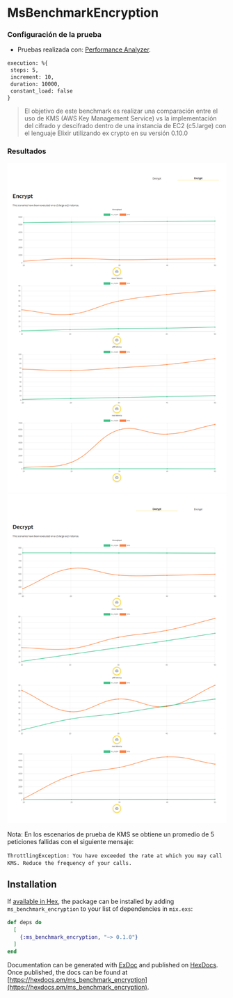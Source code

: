 # MsBenchmarkEncryption

### Configuración de la prueba

- Pruebas realizada con: [Performance Analyzer](https://github.com/bancolombia/distributed-performance-analyzer).
```
execution: %{
 steps: 5,
 increment: 10,
 duration: 10000,
 constant_load: false
}
```

> El objetivo de este benchmark es realizar una comparación entre el uso de KMS (AWS Key Management Service) vs la implementación del cifrado y descifrado dentro de una instancia de EC2 (c5.large) con el lenguaje Elixir utilizando ex crypto en su versión 0.10.0

### Resultados
![Encrypt](results/encrypt.png)
![Decrypt](results/decrypt.png)

Nota: En los escenarios de prueba de KMS se obtiene un promedio de 5 peticiones fallidas con el siguiente mensaje:

`ThrottlingException: You have exceeded the rate at which you may call KMS. Reduce the frequency of your calls.`

## Installation

If [available in Hex](https://hex.pm/docs/publish), the package can be installed
by adding `ms_benchmark_encryption` to your list of dependencies in `mix.exs`:

```elixir
def deps do
  [
    {:ms_benchmark_encryption, "~> 0.1.0"}
  ]
end
```

Documentation can be generated with [ExDoc](https://github.com/elixir-lang/ex_doc)
and published on [HexDocs](https://hexdocs.pm). Once published, the docs can
be found at [https://hexdocs.pm/ms_benchmark_encryption](https://hexdocs.pm/ms_benchmark_encryption).

